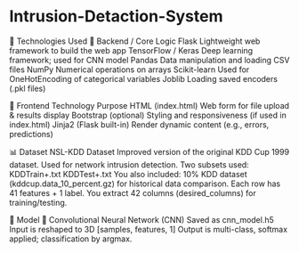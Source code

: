 # Intrusion-Detaction-System

🔧 Technologies Used
🔹 Backend / Core Logic
Flask	Lightweight web framework to build the web app
TensorFlow / Keras	Deep learning framework; used for CNN model
Pandas	Data manipulation and loading CSV files
NumPy	Numerical operations on arrays
Scikit-learn	Used for OneHotEncoding of categorical variables
Joblib	Loading saved encoders (.pkl files)


🔹 Frontend
Technology	Purpose
HTML (index.html)	Web form for file upload & results display
Bootstrap (optional)	Styling and responsiveness (if used in index.html)
Jinja2 (Flask built-in)	Render dynamic content (e.g., errors, predictions)


📊 Dataset
NSL-KDD Dataset
Improved version of the original KDD Cup 1999 dataset.
Used for network intrusion detection.
Two subsets used:
KDDTrain+.txt
KDDTest+.txt
You also included:
10% KDD dataset (kddcup.data_10_percent.gz) for historical data comparison.
Each row has 41 features + 1 label. You extract 42 columns (desired_columns) for training/testing.


🧠 Model
🧬 Convolutional Neural Network (CNN)
Saved as cnn_model.h5
Input is reshaped to 3D [samples, features, 1]
Output is multi-class, softmax applied; classification by argmax.






